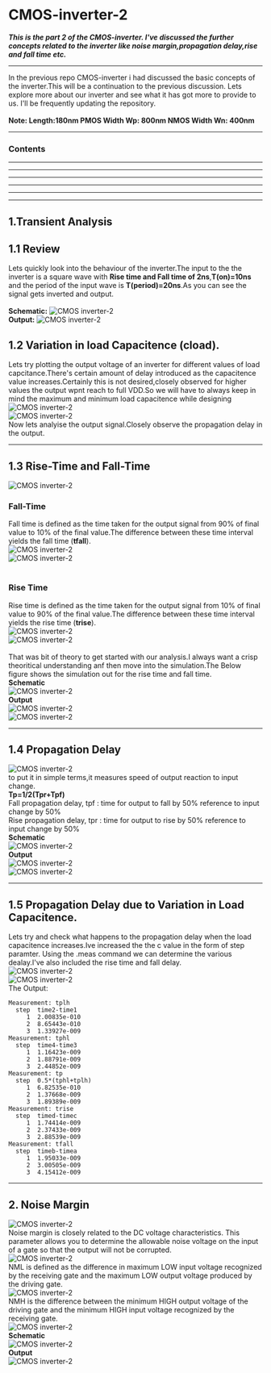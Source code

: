 # CMOS-inverter-2
***This is the part 2 of the CMOS-inverter. I've discussed the further concepts related to the inverter like noise margin,propagation delay,rise and fall time etc.***
***
In the previous repo CMOS-inverter i had discussed the basic concepts of the inverter.This will be a continuation to the previous discussion. Lets explore more about our inverter and see what it has got more to provide to us. I'll be frequently updating the repository.<br />
<br />
**Note:
      Length:180nm
      PMOS Width Wp: 800nm
      NMOS Width Wn: 400nm**
***
### Contents
***
***
***
***
***
***
## 1.Transient Analysis
## 1.1 Review
Lets quickly look into the behaviour of the inverter.The input to the the inverter is a square wave with **Rise time and Fall time of 2ns**,**T(on)=10ns** and the period of the input wave is **T(period)=20ns**.As you can see the signal gets inverted and output.<br />
<br />
**Schematic:**
![CMOS inverter-2](./images/tran1sch.png)<br>
**Output:**
![CMOS inverter-2](./images/tran1.png)<br>
## 1.2 Variation in load Capacitence (cload).
Lets try plotting the output voltage of an inverter for different values of load capcitance.There's certain amount of delay introduced as the capacitence value increases.Certainly this is not desired,closely observed for higher values the output wpnt reach to full VDD.So we will have to always keep in mind the maximum and minimum load capacitence while designing
![CMOS inverter-2](./images/tanscap.png)<br>
![CMOS inverter-2](./images/trancapop.png)<br>
Now lets analyise the output signal.Closely observe the propagation delay in the output.
***
## 1.3 Rise-Time and Fall-Time
![CMOS inverter-2](./images/theoimages/th1.png)<br>
### Fall-Time
Fall time is defined as the time taken for the output signal from 90% of final value to 10% of the final value.The difference between these time interval yields the fall time (**tfall**).<br />
![CMOS inverter-2](./images/theoimages/fall1.png)<br>
![CMOS inverter-2](./images/theoimages/fall2.png)<br>
<br />
### Rise Time
Rise time is defined as the time taken for the output signal from 10% of final value to 90% of the final value.The difference between these time interval yields the rise  time (**trise**).<br />
![CMOS inverter-2](./images/theoimages/rise1.png)<br>
![CMOS inverter-2](./images/theoimages/rise2.png)<br>
<br />
That was bit of theory to get started with our analysis.I always want a crisp theoritical understanding anf then move into the simulation.The Below figure shows the simulation out for the rise time and fall time.<br />
**Schematic**<br />
![CMOS inverter-2](./images/risefall.png)<br>
**Output**<br />
![CMOS inverter-2](./images/risefallop.png)<br>
![CMOS inverter-2](./images/risefallop1.png)<br>
***
## 1.4 Propagation Delay
![CMOS inverter-2](./images/theoimages/pt1.png)<br>
to put it in  simple terms,it measures speed of output reaction to input change.<br />
**Tp=1/2(Tpr+Tpf)**<br />
Fall propagation delay, tpf : time for output to fall by 50% reference to input change by 50%<br />
Rise propagation delay, tpr : time for output to rise by 50% reference to input change by 50%<br />
**Schematic**<br />
![CMOS inverter-2](./images/p3.png)<br>
**Output**<br />
![CMOS inverter-2](./images/p1.png)<br>
![CMOS inverter-2](./images/p2.png)<br>
***
## 1.5 Propagation Delay due to Variation in Load Capacitence.
Lets try and check what happens to the propagation delay when the load capacitence increases.Ive increased the the c value in the form of step paramter.
Using the .meas command we can determine the various dealay.I've also included the rise time and fall delay.<br />
![CMOS inverter-2](./images/tpc1.png)<br>
![CMOS inverter-2](./images/tpc2.png)<br>
The Output: <br />
```
Measurement: tplh
  step	time2-time1
     1	2.00835e-010
     2	8.65443e-010
     3	1.33927e-009
Measurement: tphl
  step	time4-time3
     1	1.16423e-009
     2	1.88791e-009
     3	2.44852e-009
Measurement: tp
  step	0.5*(tphl+tplh)
     1	6.82535e-010
     2	1.37668e-009
     3	1.89389e-009
Measurement: trise
  step	timed-timec
     1	1.74414e-009
     2	2.37433e-009
     3	2.88539e-009
Measurement: tfall
  step	timeb-timea
     1	1.95033e-009
     2	3.00505e-009
     3	4.15412e-009
```
***
## 2. Noise Margin
![CMOS inverter-2](./images/theoimages/tnm1.png)<br>
Noise margin is closely related to the DC voltage characteristics. This parameter allows you to determine the allowable noise voltage on the input of a gate so that the output will not be corrupted.<br />
![CMOS inverter-2](./images/theoimages/tnm2.png)<br>
NML is defined as the difference in maximum LOW input voltage recognized by the receiving gate and the maximum LOW output voltage produced by the driving gate.<br />
![CMOS inverter-2](./images/theoimages/tnm3.png)<br>
NMH is the difference between the minimum HIGH output voltage of
the driving gate and the minimum HIGH input voltage recognized by the receiving gate.<br />
![CMOS inverter-2](./images/theoimages/tbnm4.png)<br>
**Schematic**<br />
![CMOS inverter-2](./images/nm1.png)<br>
**Output**<br />
![CMOS inverter-2](./images/nm2.png)<br>



